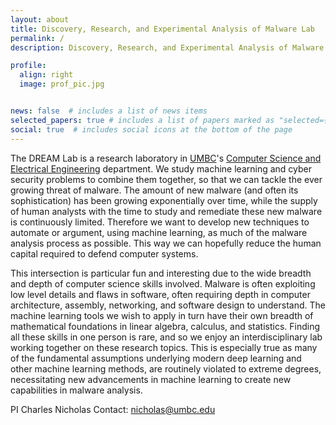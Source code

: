 ```yaml
---
layout: about
title: Discovery, Research, and Experimental Analysis of Malware Lab
permalink: /
description: Discovery, Research, and Experimental Analysis of Malware

profile:
  align: right
  image: prof_pic.jpg


news: false  # includes a list of news items
selected_papers: true # includes a list of papers marked as "selected={true}"
social: true  # includes social icons at the bottom of the page
---
```


The DREAM Lab is a research laboratory in [UMBC](www.umbc.edu)'s [Computer Science and Electrical Engineering](www.csee.umbc.edu/) department. We study machine learning and cyber security problems to combine them together, so that we can tackle the ever growing threat of malware. The amount of new malware (and often its sophistication) has been growing exponentially over time, while the supply of human analysts with the time to study and remediate these new malware is continuously limited. Therefore we want to develop new techniques to automate or argument, using machine learning, as much of the malware analysis process as possible. This way we can hopefully reduce the human capital required to defend computer systems. 

This intersection is particular fun and interesting due to the wide breadth and depth of computer science skills involved. Malware is often exploiting low level details and flaws in software, often requiring depth in computer architecture, assembly, networking, and software design to understand. The machine learning tools we wish to apply in turn have their own breadth of mathematical foundations in linear algebra, calculus, and statistics. Finding all these skills in one person is rare, and so we enjoy an interdisciplinary lab working together on these research topics. This is especially true as many of the fundamental assumptions underlying modern deep learning and other machine learning methods, are routinely violated to extreme degrees, necessitating new advancements in machine learning to create new capabilities in malware analysis. 


PI Charles Nicholas Contact: <a href="mailto:nicholas@umbc.edu">nicholas@umbc.edu</a>


